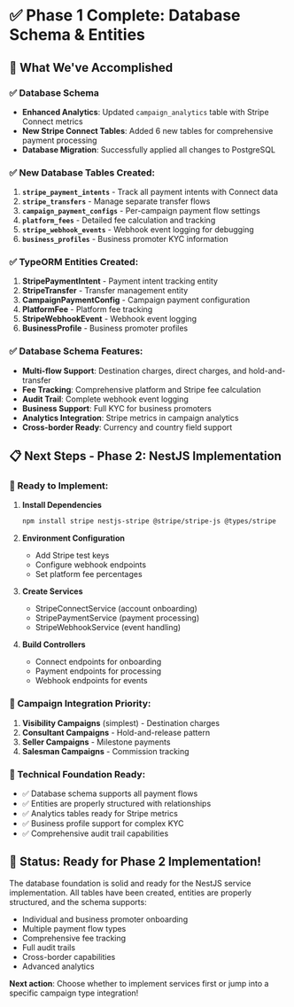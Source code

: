 # ✅ Phase 1 Complete: Database Schema & Entities

## 🎯 What We've Accomplished

### ✅ Database Schema
- **Enhanced Analytics**: Updated `campaign_analytics` table with Stripe Connect metrics
- **New Stripe Connect Tables**: Added 6 new tables for comprehensive payment processing
- **Database Migration**: Successfully applied all changes to PostgreSQL

### ✅ New Database Tables Created:
1. **`stripe_payment_intents`** - Track all payment intents with Connect data
2. **`stripe_transfers`** - Manage separate transfer flows
3. **`campaign_payment_configs`** - Per-campaign payment flow settings
4. **`platform_fees`** - Detailed fee calculation and tracking
5. **`stripe_webhook_events`** - Webhook event logging for debugging
6. **`business_profiles`** - Business promoter KYC information

### ✅ TypeORM Entities Created:
1. **StripePaymentIntent** - Payment intent tracking entity
2. **StripeTransfer** - Transfer management entity
3. **CampaignPaymentConfig** - Campaign payment configuration
4. **PlatformFee** - Platform fee tracking
5. **StripeWebhookEvent** - Webhook event logging
6. **BusinessProfile** - Business promoter profiles

### ✅ Database Schema Features:
- **Multi-flow Support**: Destination charges, direct charges, and hold-and-transfer
- **Fee Tracking**: Comprehensive platform and Stripe fee calculation
- **Audit Trail**: Complete webhook event logging
- **Business Support**: Full KYC for business promoters
- **Analytics Integration**: Stripe metrics in campaign analytics
- **Cross-border Ready**: Currency and country field support

## 📋 Next Steps - Phase 2: NestJS Implementation

### 🚀 Ready to Implement:
1. **Install Dependencies**
   ```bash
   npm install stripe nestjs-stripe @stripe/stripe-js @types/stripe
   ```

2. **Environment Configuration**
   - Add Stripe test keys
   - Configure webhook endpoints
   - Set platform fee percentages

3. **Create Services**
   - StripeConnectService (account onboarding)
   - StripePaymentService (payment processing)
   - StripeWebhookService (event handling)

4. **Build Controllers**
   - Connect endpoints for onboarding
   - Payment endpoints for processing
   - Webhook endpoints for events

### 🎯 Campaign Integration Priority:
1. **Visibility Campaigns** (simplest) - Destination charges
2. **Consultant Campaigns** - Hold-and-release pattern
3. **Seller Campaigns** - Milestone payments
4. **Salesman Campaigns** - Commission tracking

### 🔧 Technical Foundation Ready:
- ✅ Database schema supports all payment flows
- ✅ Entities are properly structured with relationships
- ✅ Analytics tables ready for Stripe metrics
- ✅ Business profile support for complex KYC
- ✅ Comprehensive audit trail capabilities

## 🎉 Status: Ready for Phase 2 Implementation!

The database foundation is solid and ready for the NestJS service implementation. All tables have been created, entities are properly structured, and the schema supports:

- Individual and business promoter onboarding
- Multiple payment flow types
- Comprehensive fee tracking
- Full audit trails
- Cross-border capabilities
- Advanced analytics

**Next action**: Choose whether to implement services first or jump into a specific campaign type integration!
